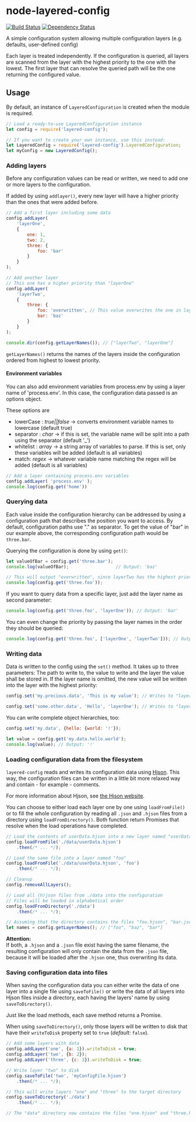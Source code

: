 # node-layered-config
[![Build Status](https://travis-ci.org/derWhity/node-layered-config.svg?branch=master)](https://travis-ci.org/derWhity/node-layered-config) [![Dependency Status](https://www.versioneye.com/user/projects/57a679a9fcd74d1602ca57fb/badge.svg?style=flat-square)](https://www.versioneye.com/user/projects/57a679a9fcd74d1602ca57fb)

A simple configuration system allowing multiple configuration layers (e.g. defaults, user-defined config)

Each layer is treated independently. If the configuration is queried, all layers are scanned from the layer with the highest priority to the one with the lowest. The first layer that can resolve the queried path will be the one returning the configured value.

## Usage

By default, an instance of `LayeredConfiguration` is created when the module is required.

```javascript
// Load a ready-to-use LayeredConfiguration instance
let config = require('layered-config');

// If you want to create your own instance, use this instead:
let LayeredConfig = require('layered-config').LayeredConfiguration;
let myConfig = new LayeredConfig();

```

### Adding layers

Before any configuration values can be read or written, we need to add one or more layers to the configuration.

If added by using `addlayer()`, every new layer will have a higher priority than the ones that were added before.

```javascript
// Add a first layer including some data
config.addLayer(
    'layerOne',
    {
        one: 1,
        two: 2,
        three: {
            foo: 'bar'
        }
    }
);

// Add another layer
// This one has a higher priority than "layerOne"
config.addLayer(
    'layerTwo',
    {
        three: {
            foo: 'overwritten', // This value overwrites the one in layerOne
            bar: 'baz'
        }
    }
);

console.dir(config.getLayerNames()); // ["layerTwo", "layerOne"]

```

`getLayerNames()` returns the names of the layers inside the configuration ordered from highest to lowest priority.

#### Environment variables

You can also add environment variables from process.env by using a layer name of 'process.env'. In this case, the configuration data passed is an options object.

These options are

* lowerCase : _true||false_ -> converts environment variable names to lowercase (default true)
* separator : _char_ -> if this is set, the variable name will be split into a path using the separator (default '_')
* whitelist : _array_ -> a string array of variables to parse. If this is set, only these variables will be added (default is all variables)
* match: _regex_ -> whatever variable name matching the regex will be added (default is all variables)


```javascript
// Add a layer containing process.env variables
config.addLayer( 'process.env' );
console.log(config.get('home'))
```
### Querying data

Each value inside the configuration hierarchy can be addressed by using a configuration path that describes the position you want to access. By default, configuration paths use "." as separator. To get the value of "bar" in our example above, the corresponding configuration path would be `three.bar`.

Querying the configuration is done by using `get()`:

```javascript
let valueOfBar = config.get('three.bar');
console.log(valueOfBar);                  // Output: 'baz'

// This will output "overwritten", since layerTwo has the highest priority
console.log(config.get('three.foo'));
```

If you want to query data from a specific layer, just add the layer name as second parameter:

```javascript
console.log(config.get('three.foo', 'layerOne')); // Output: 'bar'
```
You can even change the priority by passing the layer names in the order they should be queried:

```javascript
console.log(config.get('three.foo', ['layerOne', 'layerTwo'])); // Output: 'bar'
```
### Writing data

Data is written to the config using the `set()` method. It takes up to three parameters: The path to write to, the value to write and the layer the value shall be stored in. If the layer name is omitted, the new value will be written into the layer with the highest priority:

```javascript
config.set('my.precious.data', 'This is my value'); // Writes to "layerTwo"

config.set('some.other.data', 'Hello', 'layerOne'); // Writes to "layerOne"
```

You can write complete object hierarchies, too:
```javascript
config.set('my.data', {hello: {world: '!'});

let value = config.get('my.data.hello.world');
console.log(value); // Output: '!'
```

### Loading configuration data from the filesystem

`layered-config` reads and writes its configuration data using [Hjson](https://hjson.org/). This way, the configuration files can be written in a little bit more relaxed way and contain - for example - comments.

For more information about Hjson, see [the Hjson website](https://hjson.org/).

You can choose to either load each layer one by one using `loadFromFile()` or to fill the whole configuration by reading all `.json` and `.hjson` files from a directory using `loadFromDirectory()`. Both function return Promises that resolve when the load operations have completed.

```javascript
// Load the contents of userData.hjson into a new layer named "userData"
config.loadFromFile('./data/userData.hjson')
    .then(/* ... */);

// Load the same file into a layer named "foo"
config.loadFromFile('./data/userData.hjson', 'foo')
    .then(/* ... */);

// Cleanup
config.removeAllLayers();

// Load all (h)json files from ./data into the configuration
// Files will be loaded in alphabetical order
config.loadFromDirectory('./data')
    .then(/* ... */);

// Assuming that the directory contains the files "foo.hjson", "bar.json" and "baz.hjson",
let names = config.getLayerNames(); // ["foo", "baz", "bar"]
```

**Attention:**<br/>
If both, a `.hjson` and a `.json` file exist having the same filename, the resulting configuration will only contain the data from the `.json` file, because it will be loaded after the `.hjson` one, thus overwriting its data.

### Saving configuration data into files

When saving the configuration data you can either write the data of one layer into a single file using `saveToFile()` or write the data of all layers into Hjson files inside a directory, each having the layers' name by using `saveToDirectory()`.

Just like the load methods, each save method returns a Promise.

When using `saveToDirectory()`, only those layers will be written to disk that have their `writeToDisk` property set to `true` (_default:_ `false`).

```javascript
// Add some layers with data
config.addLayer('one', {a: 1}).writeToDisk = true;
config.addLayer('two', {b: 2});
config.addLayer('three', {c: 3}).writeToDisk = true;

// Write layer "two" to disk
config.saveToFile('two', 'myConfigFile.hjson')
    .then(/* ... */);

// This will write layers "one" and "three" to the target directory
config.saveToDirectory('./data')
    .then(/* ... */);

// The "data" directory now contains the files "one.hjson" and "three.hjson"
```